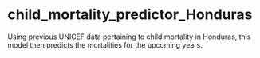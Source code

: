 # child_mortality_predictor_Honduras
Using previous UNICEF data pertaining to child mortality in Honduras, this model then predicts the mortalities for the upcoming years.

